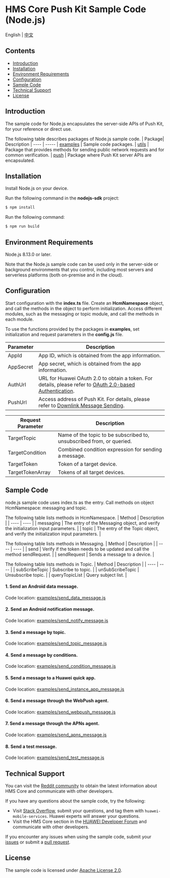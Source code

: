# HMS Core Push Kit Sample Code (Node.js)
English | [中文](README_ZH.md)
## Contents

 * [Introduction](#Introduction)
 * [Installation](#Installation)
 * [Environment Requirements](#Environment-Requirements)
 * [Configuration](#Configuration)
 * [Sample Code](#Sample-Code)
 * [Technical Support](#technical-support)
 * [License](#License)

## Introduction

The sample code for Node.js encapsulates the server-side APIs of Push Kit, for your reference or direct use.

The following table describes packages of Node.js sample code.
| Package| Description
| ---- | ----- 
| [examples](examples) | Sample code packages.
| [utils](src/utils) | Package that provides methods for sending public network requests and for common verification.
| [push](src/push) | Package where Push Kit server APIs are encapsulated.

## Installation

Install Node.js on your device.

Run the following command in the **nodejs-sdk** project:

```bash
$ npm install
```

Run the following command:

```bash
$ npm run build
```

## Environment Requirements

Node.js 8.13.0 or later.

Note that the Node.js sample code can be used only in the server-side or background environments that you control, including most servers and serverless platforms (both on-premise and in the cloud).

## Configuration

Start configuration with the **index.ts** file. Create an **HcmNamespace** object, and call the methods in the object to perform initialization. Access different modules, such as the messaging or topic module, and call the methods in each module.

To use the functions provided by the packages in **examples**, set initialization and request parameters in the **config.js** file.


| Parameter| Description|
| ---- | ----- |
| AppId|App ID, which is obtained from the app information.|
| AppSecret|App secret, which is obtained from the app information.|
| AuthUrl|URL for Huawei OAuth 2.0 to obtain a token. For details, please refer to [OAuth 2.0-based Authentication](https://developer.huawei.com/consumer/en/doc/development/HMSCore-Guides/oauth2-0000001212610981).|
| PushUrl|Access address of Push Kit. For details, please refer to [Downlink Message Sending](https://developer.huawei.com/consumer/en/doc/development/HMSCore-Guides/android-server-dev-0000001050040110?ha_source=hms1).|


| Request Parameter| Description|
| ---- | ----- |
| TargetTopic|Name of the topic to be subscribed to, unsubscribed from, or queried.|
| TargetCondition|Combined condition expression for sending a message.|
| TargetToken|Token of a target device.|
| TargetTokenArray|Tokens of all target devices.|


## Sample Code

node.js sample code uses index.ts as the entry. Call methods on object HcmNamespace: messaging and topic.

The following table lists methods in HcmNamespace.
| Method | Description |
| ---- | ---- |
| messaging | The entry of the Messaging object, and verify the initialization input parameters. |
| topic | The entry of the Topic object, and verify the initialization input parameters. |
	
The following table lists methods in Messaging.
| Method | Description |
| ---- | ---- |
| send | Verify if the token needs to be updated and call the method sendRequest. |
| sendRequest | Sends a message to a device. |

The following table lists methods in Topic.
| Method | Description |
| ---- | ---- |
| subScribeTopic | Subscribe to topic. |
| unSubScribeTopic | Unsubscribe topic. |
| queryTopicList | Query subject list. |

#### 1. Send an Android data message.
Code location: [examples/send_data_message.js](examples/send_data_message.js)

#### 2. Send an Android notification message.
Code location: [examples/send_notify_message.js](examples/send_notify_message.js)

#### 3. Send a message by topic.
Code location: [examples/send_topic_message.js](examples/send_topic_message.js)
	
#### 4. Send a message by conditions.
Code location: [examples/send_condition_message.js](examples/send_condition_message.js)

#### 5. Send a message to a Huawei quick app.
Code location: [examples/send_instance_app_message.js](examples/send_instance_app_message.js)

#### 6. Send a message through the WebPush agent.
Code location: [examples/send_webpush_message.js](examples/send_webpush_message.js)

#### 7. Send a message through the APNs agent.
Code location: [examples/send_apns_message.js](examples/send_apns_message.js)

#### 8. Send a test message.
Code location: [examples/send_test_message.js](examples/send_test_message.js)

## Technical Support
You can visit the [Reddit community](https://www.reddit.com/r/HuaweiDevelopers/) to obtain the latest information about HMS Core and communicate with other developers.

If you have any questions about the sample code, try the following:
- Visit [Stack Overflow](https://stackoverflow.com/questions/tagged/huawei-mobile-services?tab=Votes), submit your questions, and tag them with `huawei-mobile-services`. Huawei experts will answer your questions.
- Visit the HMS Core section in the [HUAWEI Developer Forum](https://forums.developer.huawei.com/forumPortal/en/home?fid=0101187876626530001?ha_source=hms1) and communicate with other developers.

If you encounter any issues when using the sample code, submit your [issues](https://github.com/HMS-Core/hms-push-serverdemo-nodejs/issues) or submit a [pull request](https://github.com/HMS-Core/hms-push-serverdemo-nodejs/pulls).

## License
The sample code is licensed under [Apache License 2.0](http://www.apache.org/licenses/LICENSE-2.0).
